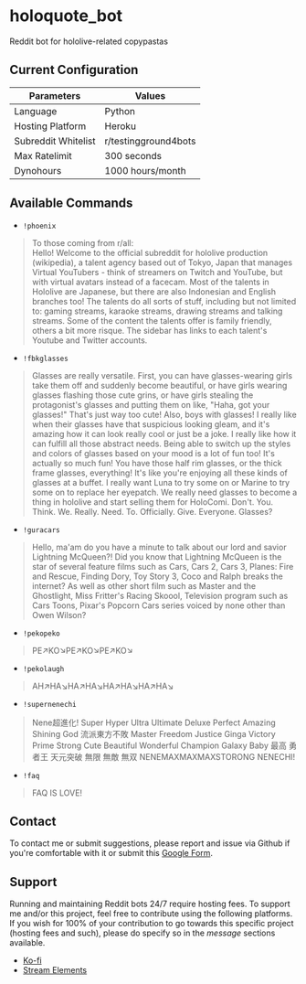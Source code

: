 # holoquote_bot
Reddit bot for hololive-related copypastas

## Current Configuration

| Parameters          | Values               |
|---------------------|----------------------|
| Language            | Python               |
| Hosting Platform    | Heroku               |
| Subreddit Whitelist | r/testingground4bots |
| Max Ratelimit       | 300 seconds          |
| Dynohours           | 1000 hours/month     |

## Available Commands
- `!phoenix`
>To those coming from r/all:  
>Hello! Welcome to the official subreddit for hololive production (wikipedia), a talent agency based out of Tokyo, Japan 
>that manages Virtual YouTubers - think of streamers on Twitch and YouTube, but with virtual avatars instead of a facecam. 
>Most of the talents in Hololive are Japanese, but there are also Indonesian and English branches too! The talents do all sorts of stuff, including but not limited to: gaming streams, karaoke streams, drawing streams and talking streams. 
>Some of the content the talents offer is family friendly, others a bit more risque. The sidebar has links to each talent's Youtube and Twitter accounts.

- `!fbkglasses`
>Glasses are really versatile. First, you can have glasses-wearing girls take them off and suddenly become beautiful, or have girls wearing glasses flashing those cute grins, or have girls stealing the protagonist's glasses and putting them on like, "Haha, got your glasses!" 
>That's just way too cute! Also, boys with glasses! I really like when their glasses have that suspicious looking gleam, and it's amazing how it can look really cool or just be a joke. 
>I really like how it can fulfill all those abstract needs. Being able to switch up the styles and colors of glasses based on your mood is a lot of fun too! It's actually so much fun! 
>You have those half rim glasses, or the thick frame glasses, everything! It's like you're enjoying all these kinds of glasses at a buffet. 
>I really want Luna to try some on or Marine to try some on to replace her eyepatch. We really need glasses to become a thing in hololive and start selling them for HoloComi. 
>Don't. You. Think. We. Really. Need. To. Officially. Give. Everyone. Glasses?

- `!guracars`
>Hello, ma'am do you have a minute to talk about our lord and savior Lightning McQueen?!
>Did you know that Lightning McQueen is the star of several feature films such as Cars, Cars 2, Cars 3, Planes: Fire and Rescue, Finding Dory, Toy Story 3, Coco and Ralph breaks the internet? 
>As well as other short film such as Master and the Ghostlight, Miss Fritter's Racing Skoool, Television program such as Cars Toons, Pixar's Popcorn Cars series voiced by none other than Owen Wilson?

- `!pekopeko`
>PE↗KO↘PE↗KO↘PE↗KO↘

- `!pekolaugh`
>AH↗️HA↘️HA↗️HA↘️HA↗️HA↘️HA↗️HA↘️

- `!supernenechi`
>Nene超進化! Super Hyper Ultra Ultimate Deluxe Perfect Amazing Shining God 流派東方不敗 Master Freedom Justice Ginga Victory 
>Prime Strong Cute Beautiful Wonderful Champion Galaxy Baby 最高 勇者王 天元突破 無限 無敵 無双 NENEMAXMAXMAXSTORONG NENECHI!

- `!faq`
>FAQ IS LOVE!

## Contact 
To contact me or submit suggestions, please report and issue via Github if you're comfortable with it or submit this [Google Form](https://docs.google.com/forms/d/e/1FAIpQLSdQU66HN6aAVZjk7LNFqz8F0duhE_-wHRTVtN6wziMX9Aov5Q/viewform?usp=sf_link).

## Support 
Running and maintaining Reddit bots 24/7 require hosting fees. To support me and/or this project, feel free to contribute using the following platforms. If you wish for 100% of your contribution to go towards this specific project (hosting fees and such), please do specify so in the _message_ sections available.
- [Ko-fi](https://ko-fi.com/sollertia)
- [Stream Elements](https://streamelements.com/sollertia_/tip)